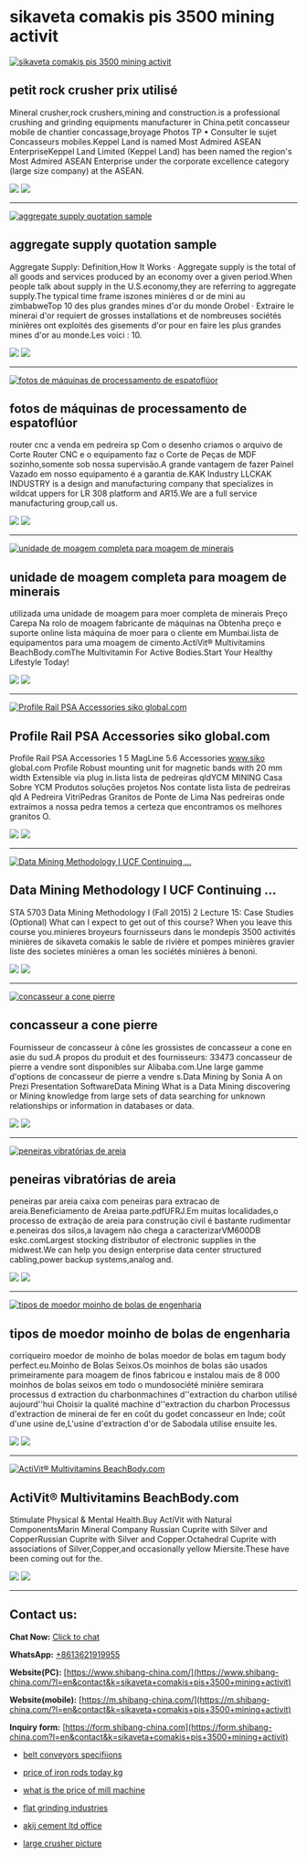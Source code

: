 # sikaveta comakis pis 3500 mining activit

<a href="https://swt.shibang-china.com/?l=en&img&k=sikaveta+comakis+pis+3500+mining+activit" target="_blank">![sikaveta comakis pis 3500 mining activit](http://static.shibang-china.com/all-800x300/1442.jpg)</a>

## petit rock crusher prix utilis&#233;
Mineral crusher,rock crushers,mining and construction.is a professional crushing and grinding equipments manufacturer in China.petit concasseur mobile de chantier concassage,broyage Photos TP • Consulter le sujet Concasseurs mobiles.Keppel Land is named Most Admired ASEAN EnterpriseKeppel Land Limited (Keppel Land) has been named the region's Most Admired ASEAN Enterprise under the corporate excellence category (large size company) at the ASEAN.


<a href="https://whatsapp.shibangsoft.com/WhatsApp.php" target="_blank" title="WhatsApp">![](http://static.shibang-china.com/icon/whatsapp.png)</a> <a href="https://swt.shibang-china.com/?l=en&icon&k=sikaveta+comakis+pis+3500+mining+activit" target="_blank">![](http://static.shibang-china.com/icon/chat-en.png)</a>

---

<a href="https://swt.shibang-china.com/?l=en&img&k=sikaveta+comakis+pis+3500+mining+activit" target="_blank">![aggregate supply quotation sample](http://static.shibang-china.com/all-800x300/153.jpg)</a>

## aggregate supply quotation sample
Aggregate Supply: Definition,How It Works &#183; Aggregate supply is the total of all goods and services produced by an economy over a given period.When people talk about supply in the U.S.economy,they are referring to aggregate supply.The typical time frame iszones mini&#232;res d or de mini au zimbabweTop 10 des plus grandes mines d'or du monde Orobel &#183; Extraire le minerai d'or requiert de grosses installations et de nombreuses soci&#233;t&#233;s mini&#232;res ont exploit&#233;s des gisements d'or pour en faire les plus grandes mines d'or au monde.Les voici : 10.


<a href="https://whatsapp.shibangsoft.com/WhatsApp.php" target="_blank" title="WhatsApp">![](http://static.shibang-china.com/icon/whatsapp.png)</a> <a href="https://swt.shibang-china.com/?l=en&icon&k=sikaveta+comakis+pis+3500+mining+activit" target="_blank">![](http://static.shibang-china.com/icon/chat-en.png)</a>

---

<a href="https://swt.shibang-china.com/?l=en&img&k=sikaveta+comakis+pis+3500+mining+activit" target="_blank">![fotos de m&#225;quinas de processamento de espatofl&#250;or](http://static.shibang-china.com/all-800x300/50.jpg)</a>

## fotos de m&#225;quinas de processamento de espatofl&#250;or
router cnc a venda em pedreira sp Com o desenho criamos o arquivo de Corte Router CNC e o equipamento faz o Corte de Pe&#231;as de MDF sozinho,somente sob nossa supervis&#227;o.A grande vantagem de fazer Painel Vazado em nosso equipamento &#233; a garantia de.KAK Industry LLCKAK INDUSTRY is a design and manufacturing company that specializes in wildcat uppers for LR 308 platform and AR15.We are a full service manufacturing group,call us.


<a href="https://whatsapp.shibangsoft.com/WhatsApp.php" target="_blank" title="WhatsApp">![](http://static.shibang-china.com/icon/whatsapp.png)</a> <a href="https://swt.shibang-china.com/?l=en&icon&k=sikaveta+comakis+pis+3500+mining+activit" target="_blank">![](http://static.shibang-china.com/icon/chat-en.png)</a>

---

<a href="https://swt.shibang-china.com/?l=en&img&k=sikaveta+comakis+pis+3500+mining+activit" target="_blank">![unidade de moagem completa para moagem de minerais](http://static.shibang-china.com/all-800x300/71.jpg)</a>

## unidade de moagem completa para moagem de minerais
utilizada uma unidade de moagem para moer completa de minerais Pre&#231;o Carepa Na rolo de moagem fabricante de m&#225;quinas na Obtenha pre&#231;o e suporte online lista m&#225;quina de moer para o cliente em Mumbai.lista de equipamentos para uma moagem de cimento.ActiVit&#174; Multivitamins BeachBody.comThe Multivitamin For Active Bodies.Start Your Healthy Lifestyle Today!


<a href="https://whatsapp.shibangsoft.com/WhatsApp.php" target="_blank" title="WhatsApp">![](http://static.shibang-china.com/icon/whatsapp.png)</a> <a href="https://swt.shibang-china.com/?l=en&icon&k=sikaveta+comakis+pis+3500+mining+activit" target="_blank">![](http://static.shibang-china.com/icon/chat-en.png)</a>

---

<a href="https://swt.shibang-china.com/?l=en&img&k=sikaveta+comakis+pis+3500+mining+activit" target="_blank">![Profile Rail PSA Accessories siko global.com](http://static.shibang-china.com/all-800x300/145.jpg)</a>

## Profile Rail PSA Accessories siko global.com
Profile Rail PSA Accessories 1 5 MagLine 5.6 Accessories www.siko global.com Profile Robust mounting unit for magnetic bands with 20 mm width Extensible via plug in.lista lista de pedreiras qldYCM MINING Casa Sobre YCM Produtos solu&#231;&#245;es projetos Nos contate lista lista de pedreiras qld A Pedreira VitriPedras Granitos de Ponte de Lima Nas pedreiras onde extra&#237;mos a nossa pedra temos a certeza que encontramos os melhores granitos O.


<a href="https://whatsapp.shibangsoft.com/WhatsApp.php" target="_blank" title="WhatsApp">![](http://static.shibang-china.com/icon/whatsapp.png)</a> <a href="https://swt.shibang-china.com/?l=en&icon&k=sikaveta+comakis+pis+3500+mining+activit" target="_blank">![](http://static.shibang-china.com/icon/chat-en.png)</a>

---

<a href="https://swt.shibang-china.com/?l=en&img&k=sikaveta+comakis+pis+3500+mining+activit" target="_blank">![Data Mining Methodology I UCF Continuing …](http://static.shibang-china.com/all-800x300/860.jpg)</a>

## Data Mining Methodology I UCF Continuing …
STA 5703 Data Mining Methodology I (Fall 2015) 2 Lecture 15: Case Studies (Optional) What can I expect to get out of this course? When you leave this course you.minieres broyeurs fournisseurs dans le mondepis 3500 activit&#233;s mini&#232;res de sikaveta comakis le sable de rivi&#232;re et pompes mini&#232;res gravier liste des societes mini&#232;res a oman les soci&#233;t&#233;s mini&#232;res &#224; benoni.


<a href="https://whatsapp.shibangsoft.com/WhatsApp.php" target="_blank" title="WhatsApp">![](http://static.shibang-china.com/icon/whatsapp.png)</a> <a href="https://swt.shibang-china.com/?l=en&icon&k=sikaveta+comakis+pis+3500+mining+activit" target="_blank">![](http://static.shibang-china.com/icon/chat-en.png)</a>

---

<a href="https://swt.shibang-china.com/?l=en&img&k=sikaveta+comakis+pis+3500+mining+activit" target="_blank">![concasseur a cone pierre](http://static.shibang-china.com/all-800x300/454.jpg)</a>

## concasseur a cone pierre
Fournisseur de concasseur &#224; c&#244;ne les grossistes de concasseur a cone en asie du sud.A propos du produit et des fournisseurs: 33473 concasseur de pierre a vendre sont disponibles sur Alibaba.com.Une large gamme d'options de concasseur de pierre a vendre s.Data Mining by Sonia A on Prezi Presentation SoftwareData Mining What is a Data Mining discovering or Mining knowledge from large sets of data searching for unknown relationships or information in databases or data.


<a href="https://whatsapp.shibangsoft.com/WhatsApp.php" target="_blank" title="WhatsApp">![](http://static.shibang-china.com/icon/whatsapp.png)</a> <a href="https://swt.shibang-china.com/?l=en&icon&k=sikaveta+comakis+pis+3500+mining+activit" target="_blank">![](http://static.shibang-china.com/icon/chat-en.png)</a>

---

<a href="https://swt.shibang-china.com/?l=en&img&k=sikaveta+comakis+pis+3500+mining+activit" target="_blank">![peneiras vibrat&#243;rias de areia](http://static.shibang-china.com/all-800x300/323.jpg)</a>

## peneiras vibrat&#243;rias de areia
peneiras par areia caixa com peneiras para extracao de areia.Beneficiamento de Areiaa parte.pdfUFRJ.Em muitas localidades,o processo de extra&#231;&#227;o de areia para constru&#231;&#227;o civil &#233; bastante rudimentar e.peneiras dos silos,a lavagem n&#227;o chega a caracterizarVM600DB eskc.comLargest stocking distributor of electronic supplies in the midwest.We can help you design enterprise data center structured cabling,power backup systems,analog and.


<a href="https://whatsapp.shibangsoft.com/WhatsApp.php" target="_blank" title="WhatsApp">![](http://static.shibang-china.com/icon/whatsapp.png)</a> <a href="https://swt.shibang-china.com/?l=en&icon&k=sikaveta+comakis+pis+3500+mining+activit" target="_blank">![](http://static.shibang-china.com/icon/chat-en.png)</a>

---

<a href="https://swt.shibang-china.com/?l=en&img&k=sikaveta+comakis+pis+3500+mining+activit" target="_blank">![tipos de moedor moinho de bolas de engenharia](http://static.shibang-china.com/all-800x300/1148.jpg)</a>

## tipos de moedor moinho de bolas de engenharia
corriqueiro moedor de moinho de bolas moedor de bolas em tagum body perfect.eu.Moinho de Bolas Seixos.Os moinhos de bolas s&#227;o usados primeiramente para moagem de finos fabricou e instalou mais de 8 000 moinhos de bolas seixos em todo o mundosoci&#233;t&#233; mini&#232;re semirara processus d extraction du charbonmachines d''extraction du charbon utilis&#233; aujourd''hui Choisir la qualit&#233; machine d''extraction du charbon Processus d'extraction de minerai de fer en co&#251;t du godet concasseur en Inde; co&#251;t d'une usine de,L'usine d'extraction d'or de Sabodala utilise ensuite les.


<a href="https://whatsapp.shibangsoft.com/WhatsApp.php" target="_blank" title="WhatsApp">![](http://static.shibang-china.com/icon/whatsapp.png)</a> <a href="https://swt.shibang-china.com/?l=en&icon&k=sikaveta+comakis+pis+3500+mining+activit" target="_blank">![](http://static.shibang-china.com/icon/chat-en.png)</a>

---

<a href="https://swt.shibang-china.com/?l=en&img&k=sikaveta+comakis+pis+3500+mining+activit" target="_blank">![ActiVit&#174; Multivitamins BeachBody.com](http://static.shibang-china.com/all-800x300/793.jpg)</a>

## ActiVit&#174; Multivitamins BeachBody.com
Stimulate Physical &amp; Mental Health.Buy ActiVit with Natural ComponentsMarin Mineral Company Russian Cuprite with Silver and CopperRussian Cuprite with Silver and Copper.Octahedral Cuprite with associations of Silver,Copper,and occasionally yellow Miersite.These have been coming out for the.


<a href="https://whatsapp.shibangsoft.com/WhatsApp.php" target="_blank" title="WhatsApp">![](http://static.shibang-china.com/icon/whatsapp.png)</a> <a href="https://swt.shibang-china.com/?l=en&icon&k=sikaveta+comakis+pis+3500+mining+activit" target="_blank">![](http://static.shibang-china.com/icon/chat-en.png)</a>

---
## Contact us:

**Chat Now:** [Click to chat](https://swt.shibang-china.com?l=en&contact&k=sikaveta+comakis+pis+3500+mining+activit)

**WhatsApp:**  [+8613621919955](https://whatsapp.shibangsoft.com/WhatsApp.php)

**Website(PC):** [https://www.shibang-china.com/](https://www.shibang-china.com/?l=en&contact&k=sikaveta+comakis+pis+3500+mining+activit)

**Website(mobile):** [https://m.shibang-china.com/](https://m.shibang-china.com/?l=en&contact&k=sikaveta+comakis+pis+3500+mining+activit)

**Inquiry form:** [https://form.shibang-china.com](https://form.shibang-china.com?l=en&contact&k=sikaveta+comakis+pis+3500+mining+activit)

* [belt conveyors specifiions](../126/belt%20conveyors%20specifiions.md)

* [price of iron rods today kg](../138/price%20of%20iron%20rods%20today%20kg.md)

* [what is the price of mill machine](../131/what%20is%20the%20price%20of%20mill%20machine.md)

* [flat grinding industries](../134/flat%20grinding%20industries.md)

* [akij cement ltd office](../131/akij%20cement%20ltd%20office.md)

* [large crusher picture](../135/large%20crusher%20picture.md)